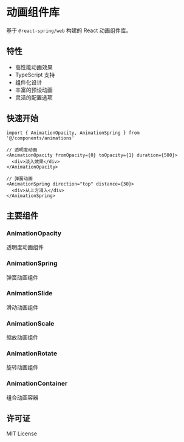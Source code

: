 # 动画组件库

基于 `@react-spring/web` 构建的 React 动画组件库。

## 特性

- 高性能动画效果
- TypeScript 支持
- 组件化设计
- 丰富的预设动画
- 灵活的配置选项

## 快速开始

```tsx
import { AnimationOpacity, AnimationSpring } from '@/components/animations'

// 透明度动画
<AnimationOpacity fromOpacity={0} toOpacity={1} duration={500}>
  <div>淡入效果</div>
</AnimationOpacity>

// 弹簧动画
<AnimationSpring direction="top" distance={30}>
  <div>从上方滑入</div>
</AnimationSpring>
```

## 主要组件

### AnimationOpacity
透明度动画组件

### AnimationSpring
弹簧动画组件

### AnimationSlide
滑动动画组件

### AnimationScale
缩放动画组件

### AnimationRotate
旋转动画组件

### AnimationContainer
组合动画容器

## 许可证

MIT License
